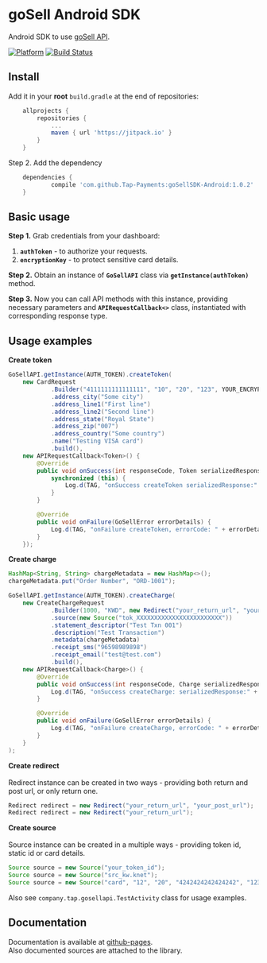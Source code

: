 # goSell Android SDK
Android SDK to use [goSell API][1].

[![Platform](https://img.shields.io/badge/platform-Android-inactive.svg?style=flat)](https://tap-payments.github.io/goSellSDK-Android/)
[![Build Status](https://img.shields.io/badge/build-passing-success.svg?branch=development_2.0)](https://travis-ci.org/Tap-Payments/goSellSDK-Android/builds/494970284)

Install
--------
Add it in your **root** `build.gradle` at the end of repositories:
```groovy
	allprojects {
		repositories {
			...
			maven { url 'https://jitpack.io' }
		}
	}
```
Step 2. Add the dependency
```groovy
	dependencies {
	        compile 'com.github.Tap-Payments:goSellSDK-Android:1.0.2'
	}
```

Basic usage
-------------
**Step 1.** Grab credentials from your dashboard:<br>
1. **`authToken`** - to authorize your requests.
2. **`encryptionKey`** - to protect sensitive card details.

**Step 2.** Obtain an instance of **`GoSellAPI`** class via **`getInstance(authToken)`** method.

**Step 3.** Now you can call API methods with this instance, providing necessary parameters and **`APIRequestCallback<>`** class, instantiated with corresponding response type.

Usage examples
-------------
**Create token**

```java
GoSellAPI.getInstance(AUTH_TOKEN).createToken(
    new CardRequest
            .Builder("4111111111111111", "10", "20", "123", YOUR_ENCRYPTION_KEY)
            .address_city("Some city")
            .address_line1("First line")
            .address_line2("Second line")
            .address_state("Royal State")
            .address_zip("007")
            .address_country("Some country")
            .name("Testing VISA card")
            .build(),
    new APIRequestCallback<Token>() {
        @Override
        public void onSuccess(int responseCode, Token serializedResponse) {
            synchronized (this) {
                Log.d(TAG, "onSuccess createToken serializedResponse:" + serializedResponse);
            }
        }

        @Override
        public void onFailure(GoSellError errorDetails) {
            Log.d(TAG, "onFailure createToken, errorCode: " + errorDetails.getErrorCode() + ", errorBody: " + errorDetails.getErrorBody() + ", throwable: " + errorDetails.getThrowable());
        }
    });
```


**Create charge**

```java
HashMap<String, String> chargeMetadata = new HashMap<>();
chargeMetadata.put("Order Number", "ORD-1001");

GoSellAPI.getInstance(AUTH_TOKEN).createCharge(
    new CreateChargeRequest
            .Builder(1000, "KWD", new Redirect("your_return_url", "your_post_url"))
            .source(new Source("tok_XXXXXXXXXXXXXXXXXXXXXXXX"))
            .statement_descriptor("Test Txn 001")
            .description("Test Transaction")
            .metadata(chargeMetadata)
            .receipt_sms("96598989898")
            .receipt_email("test@test.com")
            .build(),
    new APIRequestCallback<Charge>() {
        @Override
        public void onSuccess(int responseCode, Charge serializedResponse) {
            Log.d(TAG, "onSuccess createCharge: serializedResponse:" + serializedResponse);
        }

        @Override
        public void onFailure(GoSellError errorDetails) {
            Log.d(TAG, "onFailure createCharge, errorCode: " + errorDetails.getErrorCode() + ", errorBody: " + errorDetails.getErrorBody() + ", throwable: " + errorDetails.getThrowable());
        }
    }
);
```
**Create redirect**<br><br>
Redirect instance can be created in two ways - providing both return and post url, or only return one.
   
```java
Redirect redirect = new Redirect("your_return_url", "your_post_url");
Redirect redirect = new Redirect("your_return_url");
```

**Create source**<br><br>
Source instance can be created in a multiple ways - providing token id, static id or card details.
   
```java
Source source = new Source("your_token_id");
Source source = new Source("src_kw.knet");
Source source = new Source("card", "12", "20", "4242424242424242", "123");
```


Also see `company.tap.gosellapi.TestActivity` class for usage examples.

Documentation
-------------
Documentation is available at [github-pages][2].<br>
Also documented sources are attached to the library.

[2]:https://tap-payments.github.io/goSellSDK-Android/

[1]:https://www.tap.company/developers/
